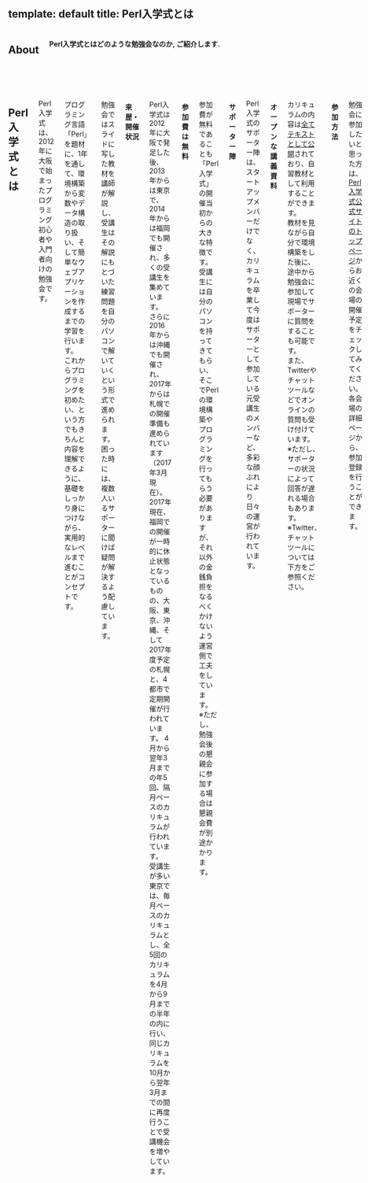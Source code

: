 template: default
title: Perl入学式とは
---

<header>
    <div class="row">
        <div class="large-12 columns">
            <h2>About</h2>
            <h4>Perl入学式とはどのような勉強会なのか, ご紹介します.
            </h4>
        </div>
    </div>
</header>
<section id="main-content">
    <div class="row">
        <div class="large-12 medium-12 columns">
            <h2>Perl入学式とは</h2>

<p>
Perl入学式は、2012年に大阪で始まったプログラミング初心者や入門者向けの勉強会です。
</p>

<p>
プログラミング言語「Perl」を題材に、1年を通して、環境構築から変数やデータ構造の取り扱い、そして簡単なウェブアプリケーションを作成するまでの学習を行います。<br>
これからプログラミングを初めたい、という方でもきちんと内容を理解できるように、基礎をしっかり身につけながら、実用的なレベルまで進むことがコンセプトです。
</p>

<p>
勉強会ではスライドに写した教材を講師が解説し、受講生はその解説にもとづいた練習問題を自分のパソコンで解いていくという形式で進められます。<br>
困った時には、複数人いるサポーターに聞けば疑問が解決するよう配慮しています。
</p>

<h4>来歴・開催状況</h4>

<p>
Perl入学式は2012年に大阪で発足した後、2013年からは東京で、2014年からは福岡でも開催され、多くの受講生を集めています。<br>
さらに2016年からは沖縄でも開催され、2017年からは札幌での開催準備も進められています（2017年3月現在）。<br>
2017年現在、福岡での開催が一時的に休止状態となっているものの、大阪、東京、沖縄、そして2017年度予定の札幌と、4都市で定期開催が行われています。
4月から翌年3月までの年5回、隔月ペースのカリキュラムが行われています。<br>
受講生が多い東京では、毎月ベースのカリキュラムとし、全5回のカリキュラムを4月から9月までの半年の内に行い、同じカリキュラムを10月から翌年3月までの間に再度行うことで受講機会を増やしています。
</p>

<h4>参加費は無料</h4>

<p>
参加費が無料であることも「Perl入学式」の開催当初からの大きな特徴です。<br>
受講生には自分のパソコンを持ってきてもらい、そこでPerlの環境構築やプログラミングを行ってもらう必要がありますが、それ以外の金銭負担をなるべくかけないよう運営側で工夫をしています。<br>
※ただし、勉強会後の懇親会に参加する場合は懇親会費が別途かかります。
</p>

<h4>サポーター陣</h4>

<p>
Perl入学式のサポーター陣は、スタートアップメンバーだけでなく、カリキュラムを卒業して今度はサポーターとして参加している元受講生のメンバーなど、多彩な顔ぶれにより日々の運営が行われています。
</p>

<h4>オープンな講義資料</h4>

<p>
カリキュラムの内容は<a href="http://www.perl-entrance.org/handout.html">全てテキストとして公開</a>されており、自習教材として利用することができます。<br>
教材を見ながら自分で環境構築をした後に、途中から勉強会に参加して現場でサポーターに質問をすることも可能です。<br>
また、Twitterやチャットツールなどでオンラインの質問も受け付けています。<br>
※ただし、サポーターの状況によって回答が遅れる場合もあります。<br>
※Twitter、チャットツールについては下方をご参照ください。<br>
</p>

<h4>参加方法</h4>

<p>
勉強会に参加したいと思った方は、<a href="http://www.perl-entrance.org/">Perl入学式公式サイトのトップページ</a>からお近くの会場の開催予定をチェックしてみてください。<br>
各会場の詳細ページから、参加登録を行うことができます。
</p>

<h4>必要な持ち物</h4>

<p>
ご自分のパソコンをお持ちください。Perlの環境構築や、練習問題の回答はその中で行って頂きます。
なお、飲食の可否は会場によって異なりますので、事前に状況をご確認ください。
</p>

<h4>お問い合わせ</h4>

<p>
その他、わからないことなどあればいつでもサポーターに質問してください。<br>
Twitter : <a href="https://twitter.com/Perl_Entrance">公式アカウント</a> / <a href="http://bit.ly/perlentrance-twitter-hashtag">ハッシュタグ</a><br>
Slack チャット : <a href="https://docs.google.com/forms/d/e/1FAIpQLScbWyg-cgcqilW7-BpKagRm2ldBhvwRBNr2N5eg3LHOK13FGw/viewform">招待フォーム</a><br>
</p>

<p>
プログラミングはまったく初めてという方、他のプログラミング言語の経験はあるけれどPerlの基礎を学ぶ機会がほしいという方など、みなさんのご参加をお待ちしています。
</p>


        </div>
    </div>
</section>
